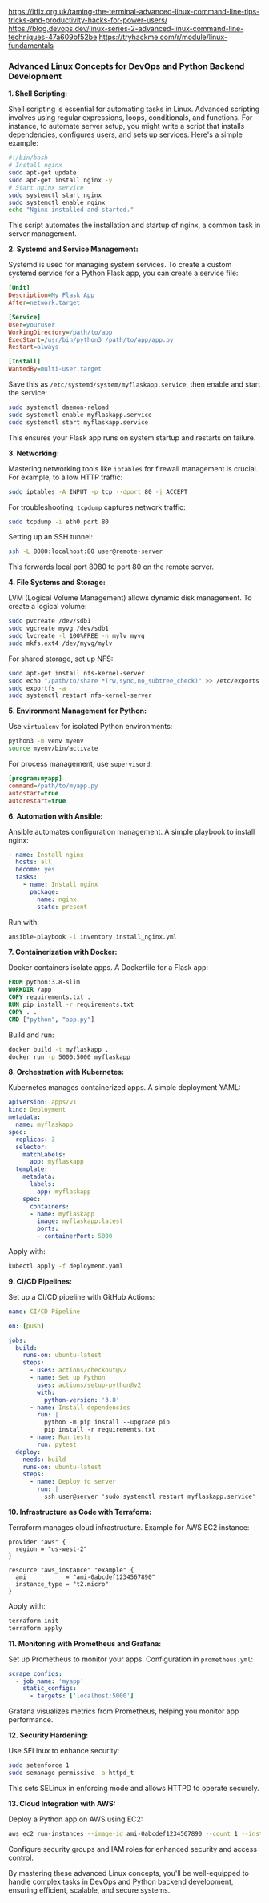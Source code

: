 https://itfix.org.uk/taming-the-terminal-advanced-linux-command-line-tips-tricks-and-productivity-hacks-for-power-users/
https://blog.devops.dev/linux-series-2-advanced-linux-command-line-techniques-47a609bf52be
https://tryhackme.com/r/module/linux-fundamentals


### Advanced Linux Concepts for DevOps and Python Backend Development

**1. Shell Scripting:**

Shell scripting is essential for automating tasks in Linux. Advanced scripting involves using regular expressions, loops, conditionals, and functions. For instance, to automate server setup, you might write a script that installs dependencies, configures users, and sets up services. Here's a simple example:

```bash
#!/bin/bash
# Install nginx
sudo apt-get update
sudo apt-get install nginx -y
# Start nginx service
sudo systemctl start nginx
sudo systemctl enable nginx
echo "Nginx installed and started."
```

This script automates the installation and startup of nginx, a common task in server management.

**2. Systemd and Service Management:**

Systemd is used for managing system services. To create a custom systemd service for a Python Flask app, you can create a service file:

```ini
[Unit]
Description=My Flask App
After=network.target

[Service]
User=youruser
WorkingDirectory=/path/to/app
ExecStart=/usr/bin/python3 /path/to/app/app.py
Restart=always

[Install]
WantedBy=multi-user.target
```

Save this as `/etc/systemd/system/myflaskapp.service`, then enable and start the service:

```bash
sudo systemctl daemon-reload
sudo systemctl enable myflaskapp.service
sudo systemctl start myflaskapp.service
```

This ensures your Flask app runs on system startup and restarts on failure.

**3. Networking:**

Mastering networking tools like `iptables` for firewall management is crucial. For example, to allow HTTP traffic:

```bash
sudo iptables -A INPUT -p tcp --dport 80 -j ACCEPT
```

For troubleshooting, `tcpdump` captures network traffic:

```bash
sudo tcpdump -i eth0 port 80
```

Setting up an SSH tunnel:

```bash
ssh -L 8080:localhost:80 user@remote-server
```

This forwards local port 8080 to port 80 on the remote server.

**4. File Systems and Storage:**

LVM (Logical Volume Management) allows dynamic disk management. To create a logical volume:

```bash
sudo pvcreate /dev/sdb1
sudo vgcreate myvg /dev/sdb1
sudo lvcreate -l 100%FREE -n mylv myvg
sudo mkfs.ext4 /dev/myvg/mylv
```

For shared storage, set up NFS:

```bash
sudo apt-get install nfs-kernel-server
sudo echo "/path/to/share *(rw,sync,no_subtree_check)" >> /etc/exports
sudo exportfs -a
sudo systemctl restart nfs-kernel-server
```

**5. Environment Management for Python:**

Use `virtualenv` for isolated Python environments:

```bash
python3 -m venv myenv
source myenv/bin/activate
```

For process management, use `supervisord`:

```ini
[program:myapp]
command=/path/to/myapp.py
autostart=true
autorestart=true
```

**6. Automation with Ansible:**

Ansible automates configuration management. A simple playbook to install nginx:

```yaml
- name: Install nginx
  hosts: all
  become: yes
  tasks:
    - name: Install nginx
      package:
        name: nginx
        state: present
```

Run with:

```bash
ansible-playbook -i inventory install_nginx.yml
```

**7. Containerization with Docker:**

Docker containers isolate apps. A Dockerfile for a Flask app:

```Dockerfile
FROM python:3.8-slim
WORKDIR /app
COPY requirements.txt .
RUN pip install -r requirements.txt
COPY . .
CMD ["python", "app.py"]
```

Build and run:

```bash
docker build -t myflaskapp .
docker run -p 5000:5000 myflaskapp
```

**8. Orchestration with Kubernetes:**

Kubernetes manages containerized apps. A simple deployment YAML:

```yaml
apiVersion: apps/v1
kind: Deployment
metadata:
  name: myflaskapp
spec:
  replicas: 3
  selector:
    matchLabels:
      app: myflaskapp
  template:
    metadata:
      labels:
        app: myflaskapp
    spec:
      containers:
      - name: myflaskapp
        image: myflaskapp:latest
        ports:
        - containerPort: 5000
```

Apply with:

```bash
kubectl apply -f deployment.yaml
```

**9. CI/CD Pipelines:**

Set up a CI/CD pipeline with GitHub Actions:

```yaml
name: CI/CD Pipeline

on: [push]

jobs:
  build:
    runs-on: ubuntu-latest
    steps:
      - uses: actions/checkout@v2
      - name: Set up Python
        uses: actions/setup-python@v2
        with:
          python-version: '3.8'
      - name: Install dependencies
        run: |
          python -m pip install --upgrade pip
          pip install -r requirements.txt
      - name: Run tests
        run: pytest
  deploy:
    needs: build
    runs-on: ubuntu-latest
    steps:
      - name: Deploy to server
        run: |
          ssh user@server 'sudo systemctl restart myflaskapp.service'
```

**10. Infrastructure as Code with Terraform:**

Terraform manages cloud infrastructure. Example for AWS EC2 instance:

```hcl
provider "aws" {
  region = "us-west-2"
}

resource "aws_instance" "example" {
  ami           = "ami-0abcdef1234567890"
  instance_type = "t2.micro"
}
```

Apply with:

```bash
terraform init
terraform apply
```

**11. Monitoring with Prometheus and Grafana:**

Set up Prometheus to monitor your apps. Configuration in `prometheus.yml`:

```yaml
scrape_configs:
  - job_name: 'myapp'
    static_configs:
      - targets: ['localhost:5000']
```

Grafana visualizes metrics from Prometheus, helping you monitor app performance.

**12. Security Hardening:**

Use SELinux to enhance security:

```bash
sudo setenforce 1
sudo semanage permissive -a httpd_t
```

This sets SELinux in enforcing mode and allows HTTPD to operate securely.

**13. Cloud Integration with AWS:**

Deploy a Python app on AWS using EC2:

```bash
aws ec2 run-instances --image-id ami-0abcdef1234567890 --count 1 --instance-type t2.micro --key-name MyKeyPair
```

Configure security groups and IAM roles for enhanced security and access control.

By mastering these advanced Linux concepts, you'll be well-equipped to handle complex tasks in DevOps and Python backend development, ensuring efficient, scalable, and secure systems.
